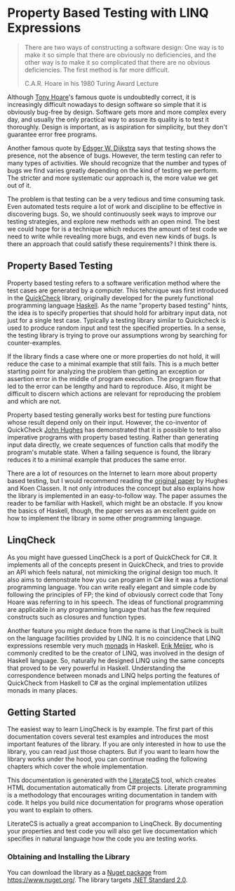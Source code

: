 ﻿# Property Based Testing with LINQ Expressions

> There are two ways of constructing a software design: One way is to make it 
> so simple that there are obviously no deficiencies, and the other way is to 
> make it so complicated that there are no obvious deficiencies. The first 
> method is far more difficult. 
> 
> C.A.R. Hoare in his 1980 Turing Award Lecture

Although [Tony Hoare]'s famous quote is undoubtedly correct, it is increasingly 
difficult nowadays to design software so simple that it is obviously bug-free by 
design. Software gets more and more complex every day, and usually the only 
practical way to assure its quality is to test it thoroughly. Design is important, as 
is aspiration for simplicity, but they don't guarantee error free programs.

Another famous quote by [Edsger W. Dijkstra] says that testing shows the 
presence, not the absence of bugs. However, the term testing can refer to many 
types of activities. We should recognize that the number and types of bugs we 
find varies greatly depending on the kind of testing we perform. The stricter 
and more systematic our approach is, the more value we get out of it.

The problem is that testing can be a very tedious and time consuming task. Even
automated tests require a lot of work and discipline to be effective in
discovering bugs. So, we should continuously seek ways to improve our testing 
strategies, and explore new methods with an open mind. The best we could hope
for is a technique which reduces the amount of test code we need to write while 
revealing more bugs, and even new kinds of bugs. Is there an approach that 
could satisfy these requirements? I think there is.

## Property Based Testing

Property based testing refers to a software verification method where the
test cases are generated by a computer. This tehcnique was first introduced in 
the [QuickCheck] library, originally developed for the purely functional 
programming language [Haskell]. As the name "property based testing" hints, 
the idea is to specify properties that should hold for arbitrary input data,
not just for a single test case. Typically a testing library similar to 
Quickcheck is used to produce random input and test the specified properties. 
In a sense, the testing library is trying to prove our assumptions wrong by 
searching for counter-examples.

If the library finds a case where one or more properties do not hold, it will 
reduce the case to a minimal example that still fails. This is a much better 
starting point for analyzing the problem than getting an exception or 
assertion error in the middle of program execution. The program flow that led 
to the error can be lengthy and hard to reproduce. Also, it  might be difficult 
to discern which actions are relevant for reproducing the problem and which 
are not.

Property based testing generally works best for testing pure functions
whose result depend only on their input. However, the co-inventor of QuickCheck 
[John Hughes] has demonstrated that it is possible to test also imperative 
programs with property based testing. Rather than generating input data directly, 
we create sequences of function calls that modify the program's mutable state. 
When a failing sequence is found, the library reduces it to a minimal example 
that produces the same error.

There are a lot of resources on the Internet to learn more about property
based testing, but I would recommend reading the
[original paper] by Hughes and Koen Classen. It not only introduces the 
concept but also explains how the library is implemented in an easy-to-follow 
way. The paper assumes the reader to be familiar with Haskell, which might 
be an obstacle. If you know the basics of Haskell, though, the paper serves 
as an excellent guide on how to implement the library in some other 
programming language.

## LinqCheck

As you might have guessed LinqCheck is a port of QuickCheck for C#. It 
implements all of the concepts present in QuickCheck, and tries to provide 
an API which feels natural, not mimicking the original design too much. It 
also aims to demonstrate how you can program in C# like it was a functional 
programming language. You can write really elegant and simple code by following
the principles of FP; the kind of obviously correct code that Tony Hoare was 
referring to in his speech. The ideas of functional programming are applicable 
in any programming language that has the few required constructs such as 
closures and function types.

Another feature you might deduce from the name is that LinqCheck is built on 
the language facilities provided by LINQ. It is no coincidence that LINQ 
expressions resemble very much [monads](https://en.wikipedia.org/wiki/Monad_(functional_programming)) 
in Haskell. [Erik Meijer](https://en.wikipedia.org/wiki/Erik_Meijer_(computer_scientist)),
who is commonly credited to be the creator of LINQ, was involved in the design of 
Haskell language. So, naturally he designed LINQ using the same concepts that 
proved to be very powerful in Haskell. Understanding the correspondence between 
monads and LINQ helps porting the features of QuickCheck from Haskell to C# as 
the orginal implementation utilizes monads in many places. 

## Getting Started

The easiest way to learn LinqCheck is by example. The first part of this 
documentation covers several test examples and introduces the most important
features of the library. If you are only interested in how to use the library, 
you can read just those chapters. But if you want to learn how the library works
under the hood, you can continue reading the following chapters which cover the
whole implementation. 

This documentation is generated with the [LiterateCS] tool, which creates HTML
documentation automatically from C# projects. Literate programming is a methodology 
that encourages writing documentation in tandem with code. It helps you build nice
documentation for programs whose operation you want to explain to others.

LiterateCS is actually a great accompanion to LinqCheck. By documenting your 
properties and test code you will also get live documentation which specifies in 
natural language how the code you are testing works.

### Obtaining and Installing the Library

You can download the library as a [Nuget package] from <https://www.nuget.org/>. The
library targets [.NET Standard 2.0].

[Tony Hoare]: https://en.wikipedia.org/wiki/Tony_Hoare
[Edsger W. Dijkstra]: https://en.wikipedia.org/wiki/Edsger_W._Dijkstra
[QuickCheck]: https://en.wikipedia.org/wiki/QuickCheck
[Haskell]: https://www.haskell.org/
[John Hughes]: https://en.wikipedia.org/wiki/John_Hughes_(computer_scientist)
[original paper]: http://www.eecs.northwestern.edu/~robby/courses/395-495-2009-fall/quick.pdf
[monads]: https://en.wikipedia.org/wiki/Monad_(functional_programming)
[LiterateCS]: https://johtela.github.io/LiterateCS/
[Nuget package]: https://www.nuget.org/packages/LinqCheck/
[.NET Standard 2.0]: https://docs.microsoft.com/en-us/dotnet/standard/net-standard